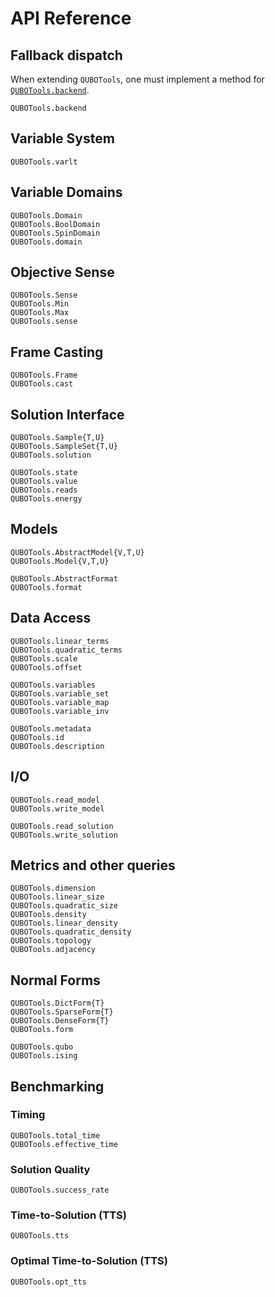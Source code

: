 # API Reference

## Fallback dispatch

When extending `QUBOTools`, one must implement a method for [`QUBOTools.backend`](@ref). 

```@docs
QUBOTools.backend
```

## Variable System

```@docs
QUBOTools.varlt
```

## Variable Domains

```@docs
QUBOTools.Domain
QUBOTools.BoolDomain
QUBOTools.SpinDomain
QUBOTools.domain
```

## Objective Sense

```@docs
QUBOTools.Sense
QUBOTools.Min
QUBOTools.Max
QUBOTools.sense
```

## Frame Casting

```@docs
QUBOTools.Frame
QUBOTools.cast
```

## Solution Interface

```@docs
QUBOTools.Sample{T,U}
QUBOTools.SampleSet{T,U}
QUBOTools.solution
```

```@docs
QUBOTools.state
QUBOTools.value
QUBOTools.reads
QUBOTools.energy
```

## Models

```@docs
QUBOTools.AbstractModel{V,T,U}
QUBOTools.Model{V,T,U}
```

```@docs
QUBOTools.AbstractFormat
QUBOTools.format
```

## Data Access

```@docs
QUBOTools.linear_terms
QUBOTools.quadratic_terms
QUBOTools.scale
QUBOTools.offset
```

```@docs
QUBOTools.variables
QUBOTools.variable_set
QUBOTools.variable_map
QUBOTools.variable_inv
```

```@docs
QUBOTools.metadata
QUBOTools.id
QUBOTools.description
```

## I/O

```@docs
QUBOTools.read_model
QUBOTools.write_model
```

```@docs
QUBOTools.read_solution
QUBOTools.write_solution
```

## Metrics and other queries

```@docs
QUBOTools.dimension
QUBOTools.linear_size
QUBOTools.quadratic_size
QUBOTools.density
QUBOTools.linear_density
QUBOTools.quadratic_density
QUBOTools.topology
QUBOTools.adjacency
```

## Normal Forms

```@docs
QUBOTools.DictForm{T}
QUBOTools.SparseForm{T}
QUBOTools.DenseForm{T}
QUBOTools.form
```

```@docs
QUBOTools.qubo
QUBOTools.ising
```

## Benchmarking

### Timing
```@docs
QUBOTools.total_time
QUBOTools.effective_time
```

### Solution Quality
```@docs
QUBOTools.success_rate
```

### Time-to-Solution (TTS)

```@docs
QUBOTools.tts
```

### Optimal Time-to-Solution (TTS)

```@docs
QUBOTools.opt_tts
```